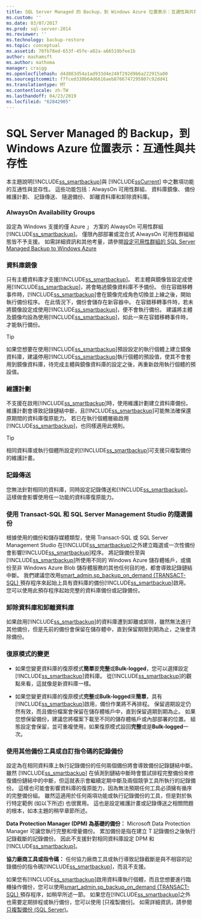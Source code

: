 ```yaml
---
title: SQL Server Managed 的 Backup，到 Windows Azure 位置表示：互通性與共存性 |Microsoft Docs
ms.custom: ''
ms.date: 03/07/2017
ms.prod: sql-server-2014
ms.reviewer: ''
ms.technology: backup-restore
ms.topic: conceptual
ms.assetid: 78fb78ed-653f-45fe-a02a-a66519bfee1b
author: mashamsft
ms.author: mathoma
manager: craigg
ms.openlocfilehash: d4d883d54a1ad933d4e248f292d9b6a222915a00
ms.sourcegitcommit: f7fced330b64d6616aeb8766747295807c92dd41
ms.translationtype: MT
ms.contentlocale: zh-TW
ms.lasthandoff: 04/23/2019
ms.locfileid: "62842905"
---
```

# <a name="sql-server-managed-backup-to-windows-azure-interoperability-and-coexistence"></a>SQL Server Managed 的 Backup，到 Windows Azure 位置表示：互通性與共存性
  本主題說明[!INCLUDE[ss_smartbackup](../includes/ss-smartbackup-md.md)]與 [!INCLUDE[ssCurrent](../includes/sscurrent-md.md)] 中之數項功能的互通性與並存性。 這些功能包括：AlwaysOn 可用性群組、 資料庫鏡像、 備份維護計劃、 記錄傳送、 隨選備份、 卸離資料庫和卸除資料庫。  
  
### <a name="alwayson-availability-groups"></a>AlwaysOn Availability Groups  
 設定為 Windows 支援的僅 Azure 」 方案的 AlwaysOn 可用性群組[!INCLUDE[ss_smartbackup](../includes/ss-smartbackup-md.md)]。 僅限內部部署或混合式 AlwaysOn 可用性群組組態皆不予支援。 如需詳細資訊和其他考量，請參閱[設定可用性群組的 SQL Server Managed Backup to Windows Azure](../../2014/database-engine/setting-up-sql-server-managed-backup-to-windows-azure-for-availability-groups.md)  
  
### <a name="database-mirroring"></a>資料庫鏡像  
 只有主體資料庫才支援[!INCLUDE[ss_smartbackup](../includes/ss-smartbackup-md.md)]。 若主體與鏡像皆設定成使用[!INCLUDE[ss_smartbackup](../includes/ss-smartbackup-md.md)]，將會略過鏡像資料庫不予備份。 但在容錯移轉事件時，[!INCLUDE[ss_smartbackup](../includes/ss-smartbackup-md.md)]會在鏡像完成角色切換並上線之後，開始執行備份程序。 在此情況下，備份會儲存在新容器中。 在容錯移轉事件時，若未將鏡像設定成使用[!INCLUDE[ss_smartbackup](../includes/ss-smartbackup-md.md)]，便不會執行備份。 建議將主體及鏡像均設為使用[!INCLUDE[ss_smartbackup](../includes/ss-smartbackup-md.md)]，如此一來在容錯移轉事件時，才能執行備份。  
  
> [!TIP]  
>  如果您想要在使用[!INCLUDE[ss_smartbackup](../includes/ss-smartbackup-md.md)]預設設定的執行個體上建立鏡像資料庫，建議停用[!INCLUDE[ss_smartbackup](../includes/ss-smartbackup-md.md)]執行個體的預設值，使其不會套用到鏡像資料庫，待完成主體與鏡像資料庫的設定之後，再重新啟用執行個體的預設值。  
  
### <a name="maintenance-plan"></a>維護計劃  
 不支援在啟用[!INCLUDE[ss_smartbackup](../includes/ss-smartbackup-md.md)]時，使用維護計劃建立資料庫備份。 維護計劃會導致記錄鏈結中斷，且[!INCLUDE[ss_smartbackup](../includes/ss-smartbackup-md.md)]可能無法確保還原期間的資料庫復原能力。 若已在執行個體層級啟用[!INCLUDE[ss_smartbackup](../includes/ss-smartbackup-md.md)]，也同樣適用此規則。  
  
> [!TIP]  
>  相同資料庫或執行個體所設定的[!INCLUDE[ss_smartbackup](../includes/ss-smartbackup-md.md)]可支援只複製備份的維護計畫。  
  
### <a name="log-shipping"></a>記錄傳送  
 您無法針對相同的資料庫，同時設定記錄傳送和[!INCLUDE[ss_smartbackup](../includes/ss-smartbackup-md.md)]。 這樣做會影響使用任一功能的資料庫復原能力。  
  
### <a name="ad-hoc-backups-using-transact-sql-and-sql-server-management-studio"></a>使用 Transact-SQL 和 SQL Server Management Studio 的隨選備份  
 根據使用的備份和儲存媒體類型，使用 Transact-SQL 或 SQL Server Management Studio 在[!INCLUDE[ss_smartbackup](../includes/ss-smartbackup-md.md)]之外建立臨選或一次性備份會影響[!INCLUDE[ss_smartbackup](../includes/ss-smartbackup-md.md)]程序。 將記錄備份至與[!INCLUDE[ss_smartbackup](../includes/ss-smartbackup-md.md)]所使用不同的 Windows Azure 儲存體帳戶，或備份至非 Windows Azure Blob 儲存體服務的其他任何目的地，都會導致記錄鏈結中斷。 我們建議您改用[smart_admin.sp_backup_on_demand &#40;TRANSACT-SQL&#41; ](/sql/relational-databases/system-stored-procedures/managed-backup-sp-backup-on-demand-transact-sql)預存程序來起始上具有資料庫的備份[!INCLUDE[ss_smartbackup](../includes/ss-smartbackup-md.md)]啟用。 您可以使用此預存程序起始完整的資料庫備份或記錄備份。  
  
### <a name="drop-database-and-detach-database"></a>卸除資料庫和卸離資料庫  
 如果啟用[!INCLUDE[ss_smartbackup](../includes/ss-smartbackup-md.md)]的資料庫遭到卸離或卸除，雖然無法進行其他備份，但是先前的備份會保留在儲存體中，直到保留期限到期為止，之後會清除備份。  
  
### <a name="changes-to-recovery-model"></a>復原模式的變更  
  
-   如果您變更資料庫的復原模式**簡單**要**完整**或**Bulk-logged**，您可以選擇設定[!INCLUDE[ss_smartbackup](../includes/ss-smartbackup-md.md)]資料庫。 從[!INCLUDE[ss_smartbackup](../includes/ss-smartbackup-md.md)]的觀點來看，這就像是新資料庫一樣。  
  
-   如果您變更資料庫的復原模式**完整**或**Bulk-logged**來**簡單**，具有[!INCLUDE[ss_smartbackup](../includes/ss-smartbackup-md.md)]啟用，備份作業將不再排程。 保留週期設定仍然有效，而且備份檔案會保留在儲存體帳戶中，直到保留週期到期為止。 如果您想保留備份，建議您將檔案下載至不同的儲存體帳戶或內部部署的位置。 組態設定會保留，並可重複使用，如果復原模式設回**完整**或是**Bulk-logged**一次。  
  
### <a name="log-backups-using-other-backup-tools-or-custom-scripts"></a>使用其他備份工具或自訂指令碼的記錄備份  
 設定為在相同資料庫上執行記錄備份的任何兩個備份將會導致備份記錄鏈結中斷。 雖然 [!INCLUDE[ss_smartbackup](../includes/ss-smartbackup-md.md)] 在偵測到鏈結中斷時會嘗試排程完整備份來修復備份鏈結中的中斷，但這就表示會繼續定期中斷及兩個競爭工具所執行的記錄備份。 這樣也可能會影響資料庫的復原能力，因為無法預期任何工具必須擁有循序的完整備份組。 雖然這適用於任何兩項功能或執行記錄備份的工具，但是對於執行特定範例 (如以下所述) 也很實用。 這也是設定維護計畫或記錄傳送之相關問題的根本，如本主題的稍早章節所述。  
  
 **Data Protection Manager (DPM) 為基礎的備份：** Microsoft Data Protection Manager 可讓您執行完整和增量備份。 累加備份是指在建立 T 記錄備份之後執行記錄截斷的記錄備份。 因此不支援針對相同資料庫設定 DPM 和[!INCLUDE[ss_smartbackup](../includes/ss-smartbackup-md.md)]。  
  
 **協力廠商工具或指令碼：** 任何協力廠商工具或執行導致記錄截斷是與不相容的記錄備份的指令碼[!INCLUDE[ss_smartbackup](../includes/ss-smartbackup-md.md)]，而且不支援。  
  
 如果您有[!INCLUDE[ss_smartbackup](../includes/ss-smartbackup-md.md)]啟用資料庫執行個體，而且您想要進行臨機操作備份，您可以使用[smart_admin.sp_backup_on_demand &#40;TRANSACT-SQL&#41; ](/sql/relational-databases/system-stored-procedures/managed-backup-sp-backup-on-demand-transact-sql)預存程序，如稍早所述一節。 如果您在[!INCLUDE[ss_smartbackup](../includes/ss-smartbackup-md.md)]之外也需要定期排程或執行備份，您可以使用 [只複製備份]。  如需詳細資訊，請參閱[只複製備份 &#40;SQL Server&#41;](../relational-databases/backup-restore/copy-only-backups-sql-server.md)。  
  
  
